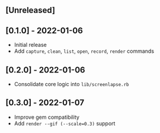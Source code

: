 ## [Unreleased]

## [0.1.0] - 2022-01-06

- Initial release
- Add `capture`, `clean`, `list`, `open`, `record`, `render` commands

## [0.2.0] - 2022-01-06
- Consolidate core logic into `lib/screenlapse.rb`

## [0.3.0] - 2022-01-07
- Improve gem compatibility
- Add `render --gif (--scale=0.3)` support